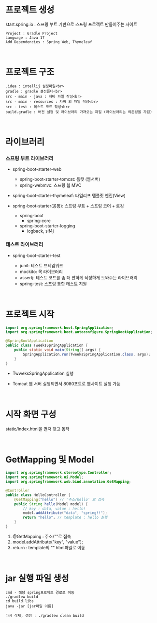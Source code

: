 # 프로젝트 생성

start.spring.io : 스프링 부트 기반으로 스프링 프로젝트 만들어주는 사이트

    Project : Gradle Project
    Language : Java 17
    Add Dependencies : Spring Web, Thymeleaf

<br>

# 프로젝트 구조

    .idea : intellij 설정파일<br>
    gradle : gradle 설정폴더<br>
    src - main - java : 자바 파일 작성<br>
    src - main - resources : 자바 외 파일 작성<br>
    src - test : 테스트 코드 작성<br>
    build.gradle : 버전 설정 및 라이브러리 가져오는 파일 (라이브러리는 의존성을 가짐)

<br>

# 라이브러리

### 스프링 부트 라이브러리

- spring-boot-starter-web

  - spring-boot-starter-tomcat: 톰캣 (웹서버)
  - spring-webmvc: 스프링 웹 MVC

- spring-boot-starter-thymeleaf: 타임리프 템플릿 엔진(View)

- spring-boot-starter(공통): 스프링 부트 + 스프링 코어 + 로깅

  - spring-boot
    - spring-core
  - spring-boot-starter-logging
    - logback, slf4j

### 테스트 라이브러리

- spring-boot-starter-test

  - junit: 테스트 프레임워크
  - mockito: 목 라이브러리
  - assertj: 테스트 코드를 좀 더 편하게 작성하게 도와주는 라이브러리
  - spring-test: 스프링 통합 테스트 지원

<br>

# 프로젝트 시작

```java
import org.springframework.boot.SpringApplication;
import org.springframework.boot.autoconfigure.SpringBootApplication;

@SpringBootApplication
public class TweeksSpringApplication {
    public static void main(String[] args) {
    	SpringApplication.run(TweeksSpringApplication.class, args);
    }
}
```

- TwweksSpringApplication 실행

- Tomcat 웹 서버 실행되면서 8080포트로 웹사이트 실행 가능

<br>

# 시작 화면 구성

static/index.html을 먼저 찾고 동작

<br>

# GetMapping 및 Model

```java
import org.springframework.stereotype.Controller;
import org.springframework.ui.Model;
import org.springframework.web.bind.annotation.GetMapping;

@Controller
public class HelloController {
    @GetMapping("hello") // '주소/hello' 로 접속
    public String hello(Model model) {
        // key : data, value : hello!
        model.addAttribute("data", "spring!!");
        return "hello"; // template : hello 실행
    }
}
```

1. @GetMapping : 주소/""로 접속
2. model.addAttribute("key", "value");
3. return : template의 "" html파일로 이동

<br>

# jar 실행 파일 생성

    cmd - 해당 spring프로젝트 경로로 이동
    ./gradlew build
    cd build.libs
    java -jar [jar파일 이름]

    다시 삭제, 생성 : ./gradlew clean build
